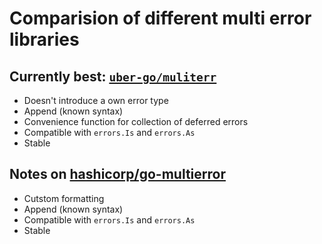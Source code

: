 # Comparision of different multi error libraries

## Currently best: [`uber-go/muliterr`](https://github.com/uber-go/multierr)

- Doesn't introduce a own error type
- Append (known syntax)
- Convenience function for collection of deferred errors
- Compatible with `errors.Is` and `errors.As`
- Stable

## Notes on [hashicorp/go-multierror](https://github.com/hashicorp/go-multierror)

- Cutstom formatting
- Append (known syntax)
- Compatible with `errors.Is` and `errors.As`
- Stable
